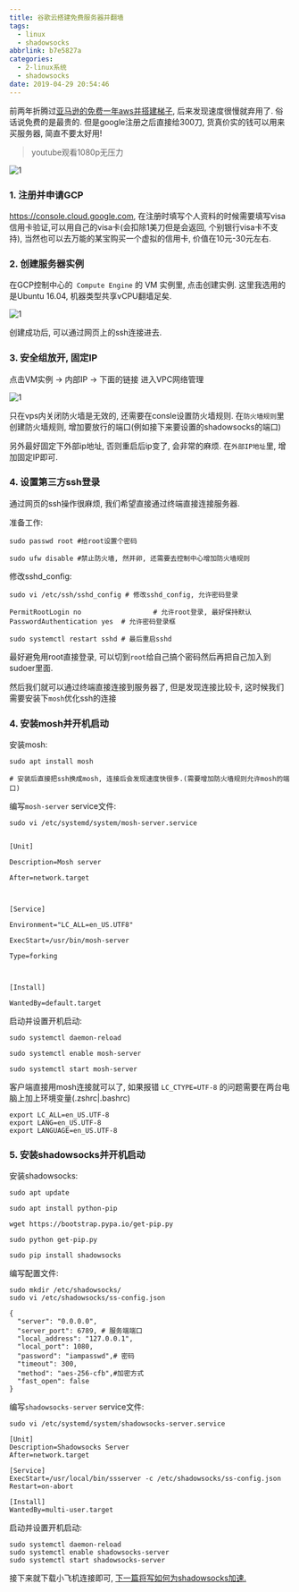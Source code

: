 ```yaml
---
title: 谷歌云搭建免费服务器并翻墙
tags:
  - linux
  - shadowsocks
abbrlink: b7e5827a
categories:
  - 2-linux系统
  - shadowsocks
date: 2019-04-29 20:54:46
---
```



前两年折腾过[亚马逊的免费一年aws并搭建梯子](https://unix2dos.github.io/p/934b1a1.html), 后来发现速度很慢就弃用了. 俗话说免费的是最贵的. 但是google注册之后直接给300刀, 货真价实的钱可以用来买服务器, 简直不要太好用!

> youtube观看1080p无压力

![1](谷歌云搭建免费服务器并翻墙/3.png)

### 1. 注册并申请GCP

https://console.cloud.google.com,  在注册时填写个人资料的时候需要填写visa信用卡验证,可以用自己的visa卡(会扣除1美刀但是会返回, 个别银行visa卡不支持), 当然也可以去万能的某宝购买一个虚拟的信用卡, 价值在10元-30元左右.

<!-- more -->

### 2. 创建服务器实例

在GCP控制中心的` Compute Engine` 的 VM 实例里, 点击创建实例. 这里我选用的是Ubuntu 16.04, 机器类型共享vCPU翻墙足矣.


![1](谷歌云搭建免费服务器并翻墙/1.png)



创建成功后,  可以通过网页上的ssh连接进去.





### 3. 安全组放开, 固定IP

点击VM实例 -> 内部IP -> 下面的链接 进入VPC网络管理

![1](谷歌云搭建免费服务器并翻墙/2.png)





只在vps内关闭防火墙是无效的, 还需要在consle设置防火墙规则. 在`防火墙规则`里创建防火墙规则, 增加要放行的端口(例如接下来要设置的shadowsocks的端口)

另外最好固定下外部ip地址, 否则重启后ip变了, 会非常的麻烦. 在`外部IP地址`里, 增加固定IP即可. 



### 4. 设置第三方ssh登录



通过网页的ssh操作很麻烦, 我们希望直接通过终端直接连接服务器.



准备工作:

```shell
sudo passwd root #给root设置个密码

sudo ufw disable #禁止防火墙, 然并卵, 还需要去控制中心增加防火墙规则

```



修改sshd_config:

```shell
sudo vi /etc/ssh/sshd_config # 修改sshd_config, 允许密码登录

PermitRootLogin no					# 允许root登录, 最好保持默认
PasswordAuthentication yes  # 允许密码登录框

sudo systemctl restart sshd # 最后重启sshd
```



最好避免用root直接登录,  可以切到`root`给自己搞个密码然后再把自己加入到sudoer里面.

然后我们就可以通过终端直接连接到服务器了, 但是发现连接比较卡, 这时候我们需要安装下`mosh`优化ssh的连接



### 4. 安装mosh并开机启动



安装mosh:

```shell
sudo apt install mosh

# 安装后直接把ssh换成mosh, 连接后会发现速度快很多.(需要增加防火墙规则允许mosh的端口)
```



编写`mosh-server` service文件:

```shell
sudo vi /etc/systemd/system/mosh-server.service


[Unit]

Description=Mosh server

After=network.target



[Service]

Environment="LC_ALL=en_US.UTF8"

ExecStart=/usr/bin/mosh-server

Type=forking



[Install]

WantedBy=default.target

```



启动并设置开机启动:

```shell
sudo systemctl daemon-reload

sudo systemctl enable mosh-server

sudo systemctl start mosh-server
```



客户端直接用mosh连接就可以了, 如果报错 `LC_CTYPE=UTF-8` 的问题需要在两台电脑上加上环境变量(.zshrc|.bashrc)

```shell
export LC_ALL=en_US.UTF-8 
export LANG=en_US.UTF-8 
export LANGUAGE=en_US.UTF-8
```



### 5. 安装shadowsocks并开机启动



安装shadowsocks:

```shell
sudo apt update

sudo apt install python-pip

wget https://bootstrap.pypa.io/get-pip.py

sudo python get-pip.py

sudo pip install shadowsocks
```



编写配置文件:

```shell
sudo mkdir /etc/shadowsocks/
sudo vi /etc/shadowsocks/ss-config.json

{
  "server": "0.0.0.0",
  "server_port": 6789, # 服务端端口
  "local_address": "127.0.0.1",
  "local_port": 1080,
  "password": "iampasswd",# 密码
  "timeout": 300,
  "method": "aes-256-cfb",#加密方式
  "fast_open": false
}
```



编写`shadowsocks-server` service文件:

```shell
sudo vi /etc/systemd/system/shadowsocks-server.service

[Unit]
Description=Shadowsocks Server
After=network.target

[Service]
ExecStart=/usr/local/bin/ssserver -c /etc/shadowsocks/ss-config.json
Restart=on-abort

[Install]
WantedBy=multi-user.target
```



启动并设置开机启动:

```shell
sudo systemctl daemon-reload
sudo systemctl enable shadowsocks-server
sudo systemctl start shadowsocks-server
```



接下来就下载小飞机连接即可, [下一篇将写如何为shadowsocks加速.](https://unix2dos.github.io/p/4241e56c.html)
